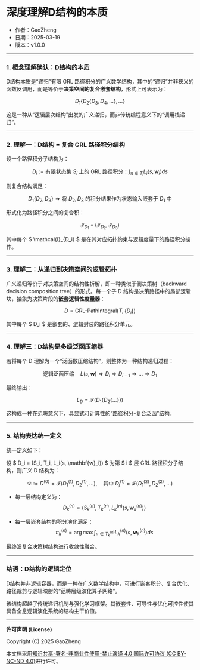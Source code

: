 # **深度理解D结构的本质**

- 作者：GaoZheng
- 日期：2025-03-19
- 版本：v1.0.0

---

### **1. 概念理解确认：D结构的本质**

D结构本质是“递归”有限 GRL 路径积分的广义数学结构，其中的“递归”并非狭义的函数反调用，而是等价于**决策空间的复合嵌套结构**，形式上可表示为：

$$
D_1\{D_2\{D_3, D_4, \dots\}, \dots\}
$$

这是一种从“逻辑层次结构”出发的广义递归，而非传统编程意义下的“调用栈递归”。

---

### **2. 理解一：D结构 = 复合 GRL 路径积分结构**

设一个路径积分子结构为：

$$
D_i := \text{有限状态集 } S_i \text{ 上的 GRL 路径积分：} \int_{\pi \in T_i} L_i(s, \mathbf{w}_i) ds
$$

则复合结构满足：

$$
D_1\{D_2, D_3\} \Rightarrow \text{将 } D_2, D_3 \text{ 的积分结果作为状态输入嵌套于 } D_1 \text{ 中}
$$

形式化为路径积分之间的复合积：

$$
\mathcal{I}_{D_1} \circ \left( \mathcal{I}_{D_2}, \mathcal{I}_{D_3} \right)
$$

其中每个 $ \mathcal{I}_{D_i} $ 是在其对应拓扑约束与逻辑度量下的路径积分操作。

---

### **3. 理解二：从递归到决策空间的逻辑拓扑**

广义递归等价于对决策空间的结构性拆解，即一种类似于倒决策树（backward decision composition tree）的形式。每一个子 D 结构是决策路径中的局部逻辑块，抽象为决策片段的**嵌套逻辑性度量器**：

$$
D = \text{GRL-PathIntegral}(T, \{D_i\})
$$

其中每个 $ D_i $ 是嵌套的、逻辑封装的路径积分单元。

---

### **4. 理解三：D结构是多级泛函压缩器**

若将每个 D 理解为一个“泛函数压缩结构”，则整体为一种结构递归过程：

$$
\text{逻辑泛函压缩} \quad L(s, \mathbf{w}) \Rightarrow D_i \Rightarrow D_{i-1} \Rightarrow \dots \Rightarrow D_1
$$

最终输出：

$$
L_{D} = \mathcal{F}(D_1\{D_2\{\dots\}\})
$$

这构成一种在范畴意义下、具显式可计算性的“路径积分-复合泛函”结构。

---

### **5. 结构表达统一定义**

统一定义如下：

设 $ D_i = (S_i, T_i, L_i(s, \mathbf{w}_i)) $ 为第 $ i $ 层 GRL 路径积分子结构，则广义 D 结构为：

$$
\mathcal{D} := D^{(0)} = \mathcal{F}\left(D^{(1)}_1, D^{(1)}_2, \dots \right), \quad \text{其中 } D^{(1)}_j = \mathcal{F}(D^{(2)}_1, D^{(2)}_2, \dots)
$$

- 每一层结构定义为：
  $$
  D^{(n)}_k = \left(S^{(n)}_k, T^{(n)}_k, L^{(n)}_k(s, \mathbf{w}^{(n)}_k)\right)
  $$

- 每一层嵌套结构的积分演化满足：
  $$
  \pi^{(n)}_k = \arg\max \int_{\pi \in T^{(n)}_k} L^{(n)}_k(s, \mathbf{w}^{(n)}_k) ds
  $$

最终沿复合决策树结构进行收敛性融合。

---

### **结语：D结构的逻辑定位**

D结构并非逻辑容器，而是一种在广义数学结构中，可进行嵌套积分、复合优化、路径裁剪与逻辑映射的“范畴层级演化算子网络”。

该结构超越了传统递归机制与强化学习框架。其嵌套性、可导性与优化可控性使其具备全息逻辑演化系统的结构主干价值。

---

**许可声明 (License)**

Copyright (C) 2025 GaoZheng 

本文档采用[知识共享-署名-非商业性使用-禁止演绎 4.0 国际许可协议 (CC BY-NC-ND 4.0)](https://creativecommons.org/licenses/by-nc-nd/4.0/deed.zh-Hans)进行许可。
